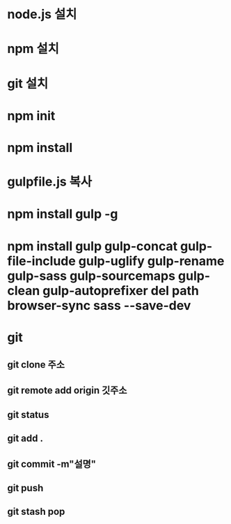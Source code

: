 # node.js 설치

# npm 설치

# git 설치

# npm init

# npm install

# gulpfile.js 복사

# npm install gulp -g 

# npm install gulp gulp-concat gulp-file-include gulp-uglify gulp-rename gulp-sass gulp-sourcemaps gulp-clean gulp-autoprefixer del path browser-sync sass --save-dev

# git

## git clone 주소

## git remote add origin 깃주소

## git status

## git add .

## git commit -m"설명"

## git push

## git stash pop
